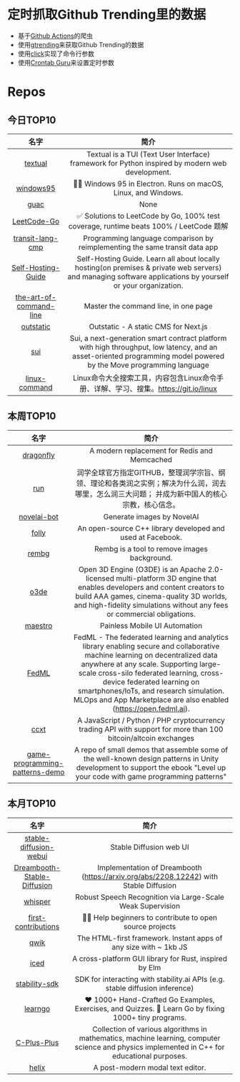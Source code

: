# 定时抓取Github Trending里的数据
* 基于[Github Actions](https://docs.github.com/en/actions)的爬虫
* 使用[gtrending](https://github.com/hedythedev/gtrending)来获取Github Trending的数据
* 使用[click](https://github.com/pallets/click)实现了命令行参数
* 使用[Crontab Guru](https://crontab.guru/)来设置定时参数

# Repos
## 今日TOP10 
<!-- START OF DAILY_TOP10_REPOS -->
| 名字 | 简介 |
| :----: | :----: |
| [textual](https://github.com/Textualize/textual) | Textual is a TUI (Text User Interface) framework for Python inspired by modern web development. |
| [windows95](https://github.com/felixrieseberg/windows95) | 💩🚀 Windows 95 in Electron. Runs on macOS, Linux, and Windows. |
| [guac](https://github.com/guacsec/guac) | None |
| [LeetCode-Go](https://github.com/halfrost/LeetCode-Go) | ✅ Solutions to LeetCode by Go, 100% test coverage, runtime beats 100% / LeetCode 题解 |
| [transit-lang-cmp](https://github.com/losvedir/transit-lang-cmp) | Programming language comparison by reimplementing the same transit data app |
| [Self-Hosting-Guide](https://github.com/mikeroyal/Self-Hosting-Guide) | Self-Hosting Guide. Learn all about locally hosting(on premises & private web servers) and managing software applications by yourself or your organization. |
| [the-art-of-command-line](https://github.com/jlevy/the-art-of-command-line) | Master the command line, in one page |
| [outstatic](https://github.com/avitorio/outstatic) | Outstatic - A static CMS for Next.js |
| [sui](https://github.com/MystenLabs/sui) | Sui, a next-generation smart contract platform with high throughput, low latency, and an asset-oriented programming model powered by the Move programming language |
| [linux-command](https://github.com/jaywcjlove/linux-command) | Linux命令大全搜索工具，内容包含Linux命令手册、详解、学习、搜集。https://git.io/linux |
<!-- END OF DAILY_TOP10_REPOS -->

## 本周TOP10
<!-- START OF WEEKLY_TOP10_REPOS -->
| 名字 | 简介 |
| :----: | :----: |
| [dragonfly](https://github.com/dragonflydb/dragonfly) | A modern replacement for Redis and Memcached |
| [run](https://github.com/The-Run-Philosophy-Organization/run) | 润学全球官方指定GITHUB，整理润学宗旨、纲领、理论和各类润之实例；解决为什么润，润去哪里，怎么润三大问题； 并成为新中国人的核心宗教，核心信念。 |
| [novelai-bot](https://github.com/koishijs/novelai-bot) | Generate images by NovelAI | 基于 NovelAI 的画图机器人 |
| [folly](https://github.com/facebook/folly) | An open-source C++ library developed and used at Facebook. |
| [rembg](https://github.com/danielgatis/rembg) | Rembg is a tool to remove images background. |
| [o3de](https://github.com/o3de/o3de) | Open 3D Engine (O3DE) is an Apache 2.0-licensed multi-platform 3D engine that enables developers and content creators to build AAA games, cinema-quality 3D worlds, and high-fidelity simulations without any fees or commercial obligations. |
| [maestro](https://github.com/mobile-dev-inc/maestro) | Painless Mobile UI Automation |
| [FedML](https://github.com/FedML-AI/FedML) | FedML - The federated learning and analytics library enabling secure and collaborative machine learning on decentralized data anywhere at any scale. Supporting large-scale cross-silo federated learning, cross-device federated learning on smartphones/IoTs, and research simulation. MLOps and App Marketplace are also enabled (https://open.fedml.ai). |
| [ccxt](https://github.com/ccxt/ccxt) | A JavaScript / Python / PHP cryptocurrency trading API with support for more than 100 bitcoin/altcoin exchanges |
| [game-programming-patterns-demo](https://github.com/Unity-Technologies/game-programming-patterns-demo) | A repo of small demos that assemble some of the well-known design patterns in Unity development to support the ebook "Level up your code with game programming patterns" |
<!-- END OF WEEKLY_TOP10_REPOS -->

## 本月TOP10
<!-- START OF MONTHLY_TOP10_REPOS -->
| 名字 | 简介 |
| :----: | :----: |
| [stable-diffusion-webui](https://github.com/AUTOMATIC1111/stable-diffusion-webui) | Stable Diffusion web UI |
| [Dreambooth-Stable-Diffusion](https://github.com/XavierXiao/Dreambooth-Stable-Diffusion) | Implementation of Dreambooth (https://arxiv.org/abs/2208.12242) with Stable Diffusion |
| [whisper](https://github.com/openai/whisper) | Robust Speech Recognition via Large-Scale Weak Supervision |
| [first-contributions](https://github.com/firstcontributions/first-contributions) | 🚀✨ Help beginners to contribute to open source projects |
| [qwik](https://github.com/BuilderIO/qwik) | The HTML-first framework. Instant apps of any size with ~ 1kb JS |
| [iced](https://github.com/iced-rs/iced) | A cross-platform GUI library for Rust, inspired by Elm |
| [stability-sdk](https://github.com/Stability-AI/stability-sdk) | SDK for interacting with stability.ai APIs (e.g. stable diffusion inference) |
| [learngo](https://github.com/inancgumus/learngo) | ❤️ 1000+ Hand-Crafted Go Examples, Exercises, and Quizzes. 🚀 Learn Go by fixing 1000+ tiny programs. |
| [C-Plus-Plus](https://github.com/TheAlgorithms/C-Plus-Plus) | Collection of various algorithms in mathematics, machine learning, computer science and physics implemented in C++ for educational purposes. |
| [helix](https://github.com/helix-editor/helix) | A post-modern modal text editor. |
<!-- END OF MONTHLY_TOP10_REPOS -->
